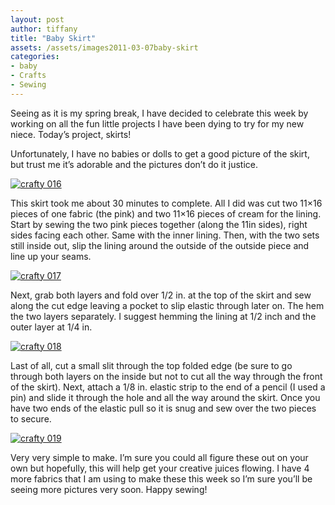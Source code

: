 ```yaml
---
layout: post
author: tiffany
title: "Baby Skirt"
assets: /assets/images2011-03-07baby-skirt
categories: 
- baby
- Crafts
- Sewing
---
```


Seeing as it is my spring break, I have decided to celebrate this week by working on all the fun little projects I have been dying to try for my new niece. Today’s project, skirts!

Unfortunately, I have no babies or dolls to get a good picture of the skirt, but trust me it’s adorable and the pictures don’t do it justice.

[![](jekyll_uploads/2011/03/crafty-016-575x431.jpg "crafty 016")](http://www.sweetpeonies.com/2011/03/baby-skirt/crafty-016/)

This skirt took me about 30 minutes to complete. All I did was cut two 11×16 pieces of one fabric (the pink) and two 11×16 pieces of cream for the lining. Start by sewing the two pink pieces together (along the 11in sides), right sides facing each other. Same with the inner lining. Then, with the two sets still inside out, slip the lining around the outside of the outside piece and line up your seams.

[![](jekyll_uploads/2011/03/crafty-017-325x449.jpg "crafty 017")](http://www.sweetpeonies.com/2011/03/baby-skirt/crafty-017/)

Next, grab both layers and fold over 1/2 in. at the top of the skirt and sew along the cut edge leaving a pocket to slip elastic through later on. The hem the two layers separately. I suggest hemming the lining at 1/2 inch and the outer layer at 1/4 in.

[![](jekyll_uploads/2011/03/crafty-018-575x431.jpg "crafty 018")](http://www.sweetpeonies.com/2011/03/baby-skirt/crafty-018/)

Last of all, cut a small slit through the top folded edge (be sure to go through both layers on the inside but not to cut all the way through the front of the skirt). Next, attach a 1/8 in. elastic strip to the end of a pencil (I used a pin) and slide it through the hole and all the way around the skirt. Once you have two ends of the elastic pull so it is snug and sew over the two pieces to secure.

[![](jekyll_uploads/2011/03/crafty-019-325x433.jpg "crafty 019")](http://www.sweetpeonies.com/2011/03/baby-skirt/crafty-019/)

Very very simple to make. I’m sure you could all figure these out on your own but hopefully, this will help get your creative juices flowing. I have 4 more fabrics that I am using to make these this week so I’m sure you’ll be seeing more pictures very soon. Happy sewing!